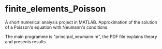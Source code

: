 # finite_elements_Poisson
A short numerical analysis project in MATLAB. Approximation of the solution of a Poisson's equation with Neumann's conditions

The main programme is "principal_neumann.m", the PDF file explains theory and presents results.
